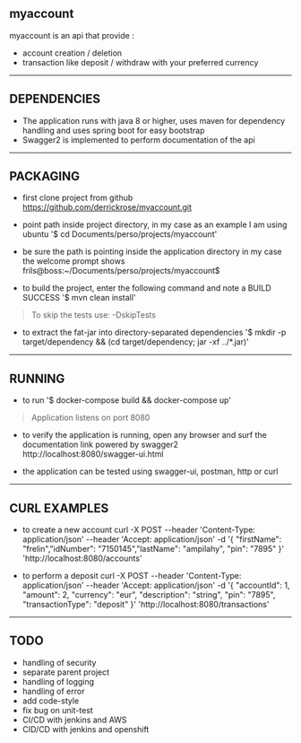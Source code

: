 myaccount
------------------------------------------------------------------------------------------------------
myaccount is an api that provide :
* account creation / deletion
* transaction like deposit / withdraw with your preferred currency

------------------------------------------------------------------------------------------------------
DEPENDENCIES
------------------------------------------------------------------------------------------------------
* The application runs with java 8 or higher,
uses maven for dependency handling and uses spring boot for easy bootstrap
* Swagger2 is implemented to perform documentation of the api

------------------------------------------------------------------------------------------------------
PACKAGING
------------------------------------------------------------------------------------------------------
* first clone project from github
https://github.com/derrickrose/myaccount.git

* point path inside project directory, in my case as an example I am using ubuntu
'$ cd Documents/perso/projects/myaccount'

* be sure the path is pointing inside the application directory
in my case the welcome prompt shows frils@boss:~/Documents/perso/projects/myaccount$

* to build the project, enter the following command and note a BUILD SUCCESS
'$ mvn clean install'
> To skip the tests use: -DskipTests

* to extract the fat-jar into directory-separated dependencies
'$ mkdir -p target/dependency && (cd target/dependency; jar -xf ../*.jar)'

 ------------------------------------------------------------------------------------------------------
 RUNNING
 ------------------------------------------------------------------------------------------------------
* to run 
'$ docker-compose build && docker-compose up'
> Application listens on port 8080
>
* to verify the application is running, open any browser and surf the documentation link powered by swagger2
http://localhost:8080/swagger-ui.html

* the application can be tested using swagger-ui, postman, http or curl

------------------------------------------------------------------------------------------------------
CURL EXAMPLES
------------------------------------------------------------------------------------------------------
* to create a new account
curl -X POST --header 'Content-Type: application/json' --header 'Accept: application/json' -d '{  "firstName": "frelin","idNumber": "7150145","lastName": "ampilahy", "pin": "7895" }' 'http://localhost:8080/accounts'

* to perform a deposit
curl -X POST --header 'Content-Type: application/json' --header 'Accept: application/json' -d '{  "accountId": 1,  "amount": 2, "currency": "eur",  "description": "string", "pin": "7895", "transactionType": "deposit" }' 'http://localhost:8080/transactions'

------------------------------------------------------------------------------------------------------
TODO
------------------------------------------------------------------------------------------------------
* handling of security
* separate parent project 
* handling of logging
* handling of error
* add code-style
* fix bug on unit-test
* CI/CD with jenkins and AWS
* CID/CD with jenkins and openshift
